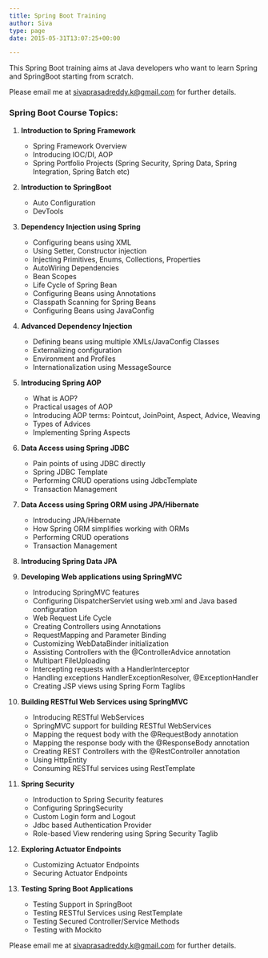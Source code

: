 ```yaml
---
title: Spring Boot Training
author: Siva
type: page
date: 2015-05-31T13:07:25+00:00

---
```

This Spring Boot training aims at Java developers who want to learn Spring and SpringBoot starting from scratch.

Please email me at sivaprasadreddy.k@gmail.com for further details.

### Spring Boot Course Topics:

1. **Introduction to Spring Framework**
    * Spring Framework Overview
    * Introducing IOC/DI, AOP
    * Spring Portfolio Projects (Spring Security, Spring Data, Spring Integration, Spring Batch etc)

2. **Introduction to SpringBoot**
    * Auto Configuration
    * DevTools

3. **Dependency Injection using Spring**
    * Configuring beans using XML
    * Using Setter, Constructor injection
    * Injecting Primitives, Enums, Collections, Properties
    * AutoWiring Dependencies
    * Bean Scopes
    * Life Cycle of Spring Bean
    * Configuring Beans using Annotations
    * Classpath Scanning for Spring Beans
    * Configuring Beans using JavaConfig

4. **Advanced Dependency Injection**
    * Defining beans using multiple XMLs/JavaConfig Classes
    * Externalizing configuration
    * Environment and Profiles
    * Internationalization using MessageSource
    
5. **Introducing Spring AOP**
    * What is AOP?
    * Practical usages of AOP
    * Introducing AOP terms: Pointcut, JoinPoint, Aspect, Advice, Weaving
    * Types of Advices
    * Implementing Spring Aspects

6. **Data Access using Spring JDBC**
    * Pain points of using JDBC directly
    * Spring JDBC Template
    * Performing CRUD operations using JdbcTemplate
    * Transaction Management

7. **Data Access using Spring ORM using JPA/Hibernate**
    * Introducing JPA/Hibernate
    * How Spring ORM simplifies working with ORMs
    * Performing CRUD operations
    * Transaction Management

8. **Introducing Spring Data JPA**

9. **Developing Web applications using SpringMVC**
    * Introducing SpringMVC features
    * Configuring DispatcherServlet using web.xml and Java based configuration
    * Web Request Life Cycle
    * Creating Controllers using Annotations
    * RequestMapping and Parameter Binding
    * Customizing WebDataBinder initialization
    * Assisting Controllers with the @ControllerAdvice annotation
    * Multipart FileUploading
    * Intercepting requests with a HandlerInterceptor
    * Handling exceptions HandlerExceptionResolver, @ExceptionHandler
    * Creating JSP views using Spring Form Taglibs

10. **Building RESTful Web Services using SpringMVC**
    * Introducing RESTful WebServices
    * SpringMVC support for building RESTful WebServices
    * Mapping the request body with the @RequestBody annotation
    * Mapping the response body with the @ResponseBody annotation
    * Creating REST Controllers with the @RestController annotation
    * Using HttpEntity
    * Consuming RESTful services using RestTemplate

11. **Spring Security**
    * Introduction to Spring Security features
    * Configuring SpringSecurity
    * Custom Login form and Logout
    * Jdbc based Authentication Provider
    * Role-based View rendering using Spring Security Taglib

12. **Exploring Actuator Endpoints**
    * Customizing Actuator Endpoints
    * Securing Actuator Endpoints

13. **Testing Spring Boot Applications**
    * Testing Support in SpringBoot
    * Testing RESTful Services using RestTemplate
    * Testing Secured Controller/Service Methods
    * Testing with Mockito
    

Please email me at sivaprasadreddy.k@gmail.com for further details.
